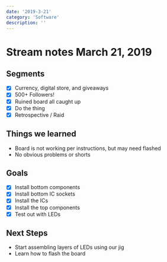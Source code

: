 ```yaml
---
date: '2019-3-21'
category: 'Software'
description: ''
---
```


# Stream notes March 21, 2019

## Segments

- [x] Currency, digital store, and giveaways
- [x] 500+ Followers!
- [x] Ruined board all caught up
- [x] Do the thing
- [x] Retrospective / Raid

## Things we learned

- Board is not working per instructions, but may need flashed
- No obvious problems or shorts

## Goals

- [x] Install bottom components
- [x] Install bottom IC sockets
- [x] Install the ICs
- [x] Install the top components
- [x] Test out with LEDs

## Next Steps

- Start assembling layers of LEDs using our jig
- Learn how to flash the board
